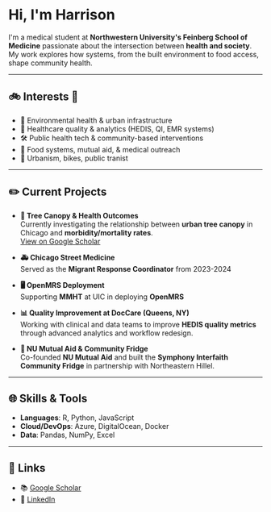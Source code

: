 # Hi, I'm Harrison

I'm a medical student at **Northwestern University's Feinberg School of Medicine** passionate about the intersection between **health and society**. My work explores how systems, from the built environment to food access, shape community health.

---

## 🚲 Interests 🚆

- 🌳 Environmental health & urban infrastructure  
- 🏥 Healthcare quality & analytics (HEDIS, QI, EMR systems)  
- 🛠️ Public health tech & community-based interventions  
- 🧃 Food systems, mutual aid, & medical outreach
- 🚆 Urbanism, bikes, public tranist

---

## ✏️ Current Projects

- **🌳 Tree Canopy & Health Outcomes**  
  Currently investigating the relationship between **urban tree canopy** in Chicago and **morbidity/mortality rates**.  
  [View on Google Scholar](https://scholar.google.com/citations?user=nq_ZD-UAAAAJ&hl=en)

- **🚑 Chicago Street Medicine**  
  Served as the **Migrant Response Coordinator** from 2023-2024

- **🖥️ OpenMRS Deployment**  
  Supporting **MMHT** at UIC in deploying **OpenMRS**

- **📊 Quality Improvement at DocCare (Queens, NY)**  
  Working with clinical and data teams to improve **HEDIS quality metrics** through advanced analytics and workflow redesign.

- **🥫 NU Mutual Aid & Community Fridge**  
  Co-founded **NU Mutual Aid** and built the **Symphony Interfaith Community Fridge** in partnership with Northeastern Hillel.

---

## 🌐 Skills & Tools

- **Languages**: R, Python, JavaScript  
- **Cloud/DevOps**: Azure, DigitalOcean, Docker  
- **Data**: Pandas, NumPy, Excel

---

## 🔗 Links

- 📚 [Google Scholar](https://scholar.google.com/citations?user=nq_ZD-UAAAAJ&hl=en)  
- 💼 [LinkedIn](https://linkedin.com/in/harrisongarcia)


